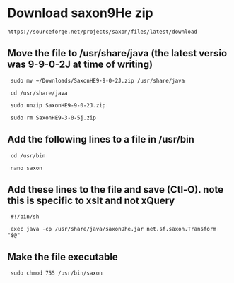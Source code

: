 Download saxon9He zip
=====================

` https://sourceforge.net/projects/saxon/files/latest/download `


Move the file to /usr/share/java (the latest versio was 9-9-0-2J at time of writing)
------------------------------------------------------------------------------------

` sudo mv ~/Downloads/SaxonHE9-9-0-2J.zip /usr/share/java`

` cd /usr/share/java`

` sudo unzip SaxonHE9-9-0-2J.zip`

` sudo rm SaxonHE9-3-0-5j.zip`


Add the following lines to a file in /usr/bin
---------------------------------------------

` cd /usr/bin`

` nano saxon`

Add these lines to the file and save (Ctl-O). note this is specific to xslt and not xQuery
------------------------------------------------------------------------------------------


` #!/bin/sh`

` exec java -cp /usr/share/java/saxon9he.jar net.sf.saxon.Transform "$@"`


Make the file executable
------------------------

` sudo chmod 755 /usr/bin/saxon`


